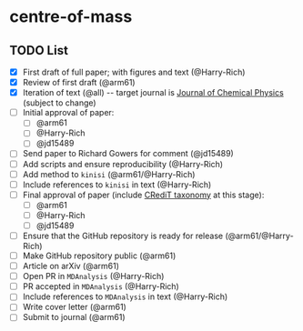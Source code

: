 # centre-of-mass

## TODO List

- [x] First draft of full paper; with figures and text (@Harry-Rich)
- [x] Review of first draft (@arm61)
- [x] Iteration of text (@all) -- target journal is [Journal of Chemical Physics](https://pubs.aip.org/aip/jcp) (subject to change)
- [ ] Initial approval of paper:
  - [ ] @arm61
  - [ ] @Harry-Rich
  - [ ] @jd15489
- [ ] Send paper to Richard Gowers for comment (@jd15489)
- [ ] Add scripts and ensure reproducibility (@Harry-Rich)
- [ ] Add method to `kinisi` (@arm61/@Harry-Rich)
- [ ] Include references to `kinisi` in text (@Harry-Rich)
- [ ] Final approval of paper (include [CRediT taxonomy](https://credit.niso.org) at this stage):
  - [ ] @arm61
  - [ ] @Harry-Rich
  - [ ] @jd15489
- [ ] Ensure that the GitHub repository is ready for release (@arm61/@Harry-Rich)
- [ ] Make GitHub repository public (@arm61)
- [ ] Article on arXiv (@arm61)
- [ ] Open PR in `MDAnalysis` (@Harry-Rich)
- [ ] PR accepted in `MDAnalysis` (@Harry-Rich)
- [ ] Include references to `MDAnalysis` in text (@Harry-Rich)
- [ ] Write cover letter (@arm61)
- [ ] Submit to journal (@arm61)
